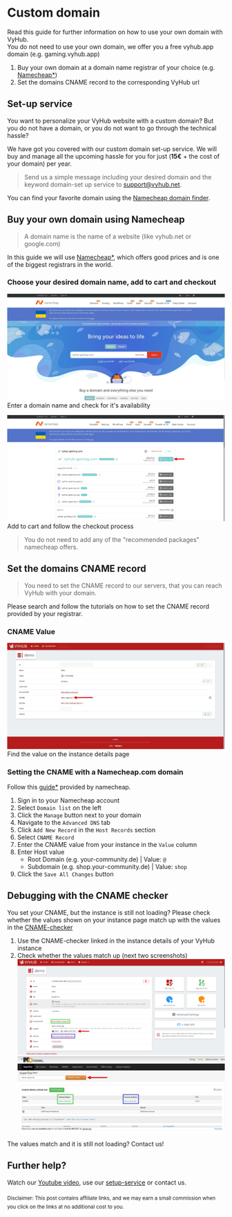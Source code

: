 # Custom domain

Read this guide for further information on how to use your own domain with VyHub.  
You do not need to use your own domain, we offer you a free vyhub.app domain (e.g. gaming.vyhub.app)

1. Buy your own domain at a domain name registrar of your choice (e.g. <a href="https://namecheap.pxf.io/MXzdRY" rel="nofollow">Namecheap*</a>)
2. Set the domains CNAME record to the corresponding VyHub url

## Set-up service

You want to personalize your VyHub website with a custom domain? But you do not have a domain, or you do not want to go through the technical hassle?

We have got you covered with our custom domain set-up service. We will buy and manage all the upcoming hassle for you for just (**15€** + the cost of your domain) per year.

> Send us a simple message including your desired domain and the keyword domain-set up service to <a href="mailto:support@vyhub.net">support@vyhub.net</a>.

You can find your favorite domain using the [Namecheap domain finder](https://namecheap.pxf.io/MXzdRY). 

## Buy your own domain using Namecheap

> A domain name is the name of a website (like vyhub.net or google.com)

In this guide we will use <a href="https://namecheap.pxf.io/MXzdRY" rel="nofollow">Namecheap*</a>, which offers good prices and is one of the biggest registrars in the world.

### Choose your desired domain name, add to cart and checkout


![Enter a domain name](../assets/custom_domain_guide/example_domain_search.jpg)
Enter a domain name and check for it's availability

![Add to cart](../assets/custom_domain_guide/domain_add_cart.jpg)
Add to cart and follow the checkout process

> You do not need to add any of the "recommended packages" namecheap offers.


## Set the domains CNAME record

> You need to set the CNAME record to our servers, that you can reach VyHub with your domain.

Please search and follow the tutorials on how to set the CNAME record provided by your registrar.

### CNAME Value

![Find the CNAME value](../assets/custom_domain_guide/instance_details_page.jpg)
Find the value on the instance details page

### Setting the CNAME with a Namecheap.com domain
Follow this <a href="https://namecheap.pxf.io/x9a6z3" rel="nofollow">guide*</a> provided by namecheap. 

1. Sign in to your Namecheap account
2. Select `Domain list` on the left
3. Click the `Manage` button next to your domain
4. Navigate to the `Advanced DNS` tab
5. Click `Add New Record` in the `Host Records` section
6. Select `CNAME Record`
7. Enter the CNAME value from your instance in the `Value` column 
8. Enter Host value
   - Root Domain (e.g. your-community.de) | Value: `@`
   - Subdomain (e.g. shop.your-community.de) | Value: `shop`
9. Click the `Save All Changes` button

## Debugging with the CNAME checker

You set your CNAME, but the instance is still not loading?
Please check whether the values shown on your instance page match up with the values in the [CNAME-checker](https://mxtoolbox.com/SuperTool.aspx?action=cname)

1. Use the CNAME-checker linked in the instance details of your VyHub instance
2. Check whether the values match up (next two screenshots)
![Get the values ](../assets/custom_domain_guide/debug_instance_details.png)
![Check the values in the CNAME checker](../assets/custom_domain_guide/debug_domain_checker.png)


The values match and it is still not loading? Contact us!

## Further help?

Watch our [Youtube video](https://www.youtube.com/watch?v=RQYqynCzfyI), use our [setup-service](#set-up-service) or contact us.

<sub>Disclaimer: This post contains affiliate links, and we may earn a small commission when you click on the links at no additional cost to you.</sub>

